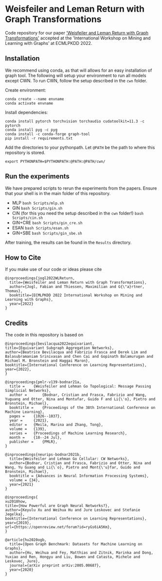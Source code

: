 # Weisfeiler and Leman Return with Graph Transformations

Code repository for our paper ['Weisfeiler and Leman Return with Graph Transformations'](https://openreview.net/pdf?id=Oq5mzL-3SUV) accepted at the 'International Workshop on Mining and Learning with Graphs' at ECMLPKDD 2022.

## Installation
We recommend using conda, as that will allows for an easy installation of graph tool. The following will setup your environment to run all models except CWN. To run CWN, follow the setup described in the `cwn` folder.

Create environment:
```shell
conda create --name envname
conda activate envname
```

Install dependencies:
```shell
conda install pytorch torchvision torchaudio cudatoolkit=11.3 -c pytorch
conda install pyg -c pyg
conda install -c conda-forge graph-tool
pip install -r requirements.txt
```

Add the directories to your pythonpath. Let `@PATH` be the path to where this repository is stored.
```shell
export PYTHONPATH=$PYTHONPATH:@PATH:@PATH/cwn/
```

## Run the experiments
We have prepared scripts to rerun the experiments from the papers. Ensure that your shell is in the main folder of this repository.
- MLP `bash Scripts/mlp.sh`
- GIN `bash Scripts/gin.sh`
- CIN (for this you need the setup described in the `cwn` folder!) `bash Scripts/cin.sh`
- GIN+CRE `bash Scripts/gin_cre.sh`
- ESAN `bash Scripts/esan.sh`
- GIN+SBE `bash Scripts/gin_sbe.sh`

After training, the results can be found in the `Results` directory.

## How to Cite
If you make use of our code or ideas please cite

```
@inproceedings{jogl2022WLReturn,
  title={Weisfeiler and Leman Return with Graph Transformations},
  author={Jogl, Fabian and Thiessen, Maximilian and G{\"a}rtner, Thomas},
  booktitle={ECMLPKDD 2022 International Workshop on Mining and Learning with Graphs},
  year={2022}
}
```

## Credits
The code in this repository is based on

```
@inproceedings{bevilacqua2022equivariant,
title={Equivariant Subgraph Aggregation Networks},
author={Beatrice Bevilacqua and Fabrizio Frasca and Derek Lim and Balasubramaniam Srinivasan and Chen Cai and Gopinath Balamurugan and Michael M. Bronstein and Haggai Maron},
booktitle={International Conference on Learning Representations},
year={2022},
}
```

```
@inproceedings{pmlr-v139-bodnar21a,
  title = 	 {Weisfeiler and Lehman Go Topological: Message Passing Simplicial Networks},
  author =       {Bodnar, Cristian and Frasca, Fabrizio and Wang, Yuguang and Otter, Nina and Montufar, Guido F and Li{\'o}, Pietro and Bronstein, Michael},
  booktitle = 	 {Proceedings of the 38th International Conference on Machine Learning},
  pages = 	 {1026--1037},
  year = 	 {2021},
  editor = 	 {Meila, Marina and Zhang, Tong},
  volume = 	 {139},
  series = 	 {Proceedings of Machine Learning Research},
  month = 	 {18--24 Jul},
  publisher =    {PMLR},
}
```

```
@inproceedings{neurips-bodnar2021b,
  title={Weisfeiler and Lehman Go Cellular: CW Networks},
  author={Bodnar, Cristian and Frasca, Fabrizio and Otter, Nina and Wang, Yu Guang and Li{\`o}, Pietro and Mont{\'u}far, Guido and Bronstein, Michael},
  booktitle = {Advances in Neural Information Processing Systems},
  volume = {34},
  year={2021}
}
```

```
@inproceedings{
xu2018how,
title={How Powerful are Graph Neural Networks?},
author={Keyulu Xu and Weihua Hu and Jure Leskovec and Stefanie Jegelka},
booktitle={International Conference on Learning Representations},
year={2019},
url={https://openreview.net/forum?id=ryGs6iA5Km},
}
```

```
@article{hu2020ogb,
  title={Open Graph Benchmark: Datasets for Machine Learning on Graphs},
  author={Hu, Weihua and Fey, Matthias and Zitnik, Marinka and Dong, Yuxiao and Ren, Hongyu and Liu, Bowen and Catasta, Michele and Leskovec, Jure},
  journal={arXiv preprint arXiv:2005.00687},
  year={2020}
}
```

